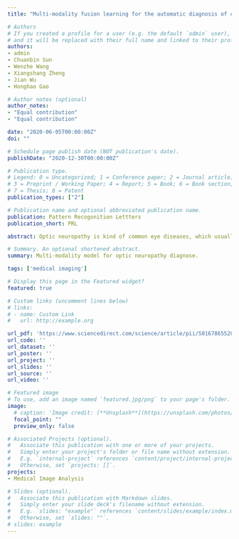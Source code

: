 ```yaml
---
title: "Multi-modality fusion learning for the automatic diagnosis of optic neuropathy"

# Authors
# If you created a profile for a user (e.g. the default `admin` user), write the username (folder name) here 
# and it will be replaced with their full name and linked to their profile.
authors:
- admin
- Chuanbin Sun
- Wenzhe Wang
- Xiangshang Zheng
- Jian Wu
- Honghao Gao

# Author notes (optional)
author_notes:
- "Equal contribution"
- "Equal contribution"

date: "2020-06-05T00:00:00Z"
doi: ""

# Schedule page publish date (NOT publication's date).
publishDate: "2020-12-30T00:00:00Z"

# Publication type.
# Legend: 0 = Uncategorized; 1 = Conference paper; 2 = Journal article;
# 3 = Preprint / Working Paper; 4 = Report; 5 = Book; 6 = Book section;
# 7 = Thesis; 8 = Patent
publication_types: ["2"]

# Publication name and optional abbreviated publication name.
publication: Pattern Recogonition Lettters
publication_short: PRL

abstract: Optic neuropathy is kind of common eye diseases, which usually causes irreversible vision loss. Early diagnosis is key to saving patients’ vision. Due to the similar early clinical manifestations of common optic neuropathy, it may cause misdiagnosis and delays in treatment. Worse, most diagnoses rely on experienced doctors. In this paper, we proposed a novel deep learning architecture GroupFusionNet (GFN) to diagnose ﬁve normal optic neuropathy diseases, including Anterior Ischemic Optic Neuropathy (AION), papilledema, papillitis, Optic Disc Vasculitis (ODV), and optic atrophy (OA). Speciﬁcally, we combined multi-modalities in clinic examination such as fundus image, visual ﬁeld tests and age of each patient. GFN utilized two ResNet pathways to extract and fuse both features of fundus image and visual ﬁeld tests, and the information of structured data was embedded in the end. Experimental results demonstrate that multi-modality feature aggregation is effective for optic neuropathy diseases diagnosis, and GFN achieved a ﬁve-classes classiﬁcation accuracy of 87.82% on the test dataset.

# Summary. An optional shortened abstract.
summary: Multi-modality model for optic neuropathy diagnose.

tags: ['medical imaging']

# Display this page in the Featured widget?
featured: true

# Custom links (uncomment lines below)
# links:
# - name: Custom Link
#   url: http://example.org

url_pdf: 'https://www.sciencedirect.com/science/article/pii/S0167865520304402'
url_code: ''
url_dataset: ''
url_poster: ''
url_project: ''
url_slides: ''
url_source: ''
url_video: ''

# Featured image
# To use, add an image named `featured.jpg/png` to your page's folder. 
image:
  # caption: 'Image credit: [**Unsplash**](https://unsplash.com/photos/pLCdAaMFLTE)'
  focal_point: ""
  preview_only: false

# Associated Projects (optional).
#   Associate this publication with one or more of your projects.
#   Simply enter your project's folder or file name without extension.
#   E.g. `internal-project` references `content/project/internal-project/index.md`.
#   Otherwise, set `projects: []`.
projects:
- Medical Image Analysis

# Slides (optional).
#   Associate this publication with Markdown slides.
#   Simply enter your slide deck's filename without extension.
#   E.g. `slides: "example"` references `content/slides/example/index.md`.
#   Otherwise, set `slides: ""`.
# slides: example
---
```


<!-- {{% callout note %}}
Click the *Cite* button above to demo the feature to enable visitors to import publication metadata into their reference management software.
{{% /callout %}}

{{% callout note %}}
Create your slides in Markdown - click the *Slides* button to check out the example.
{{% /callout %}}

Supplementary notes can be added here, including [code, math, and images](https://wowchemy.com/docs/writing-markdown-latex/). -->
